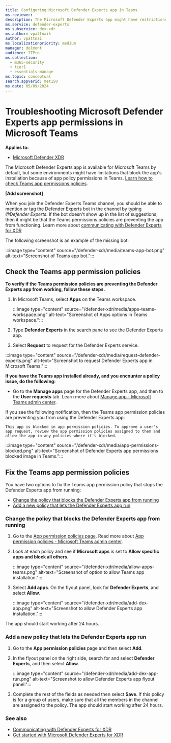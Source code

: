 ```yaml
---
title: Configuring Microsoft Defender Experts app in Teams
ms.reviewer:
description: The Microsoft Defender Experts app might have restrictions that affect its permissions in Teams
ms.service: defender-experts
ms.subservice: dex-xdr
ms.author: vpattnaik
author: vpattnai
ms.localizationpriority: medium
manager: dolmont
audience: ITPro
ms.collection:
  - m365-security
  - tier1
  - essentials-manage
ms.topic: conceptual
search.appverid: met150
ms.date: 05/09/2024
---
```


# Troubleshooting Microsoft Defender Experts app permissions in Microsoft Teams

**Applies to:**

- [Microsoft Defender XDR](microsoft-365-defender.md)

The Microsoft Defender Experts app is available for Microsoft Teams by default, but some environments might have limitations that block the app's installation because of app policy permissions in Teams. [Learn how to check Teams app permissions policies](#check-the-teams-app-permission-policies).

**[Add screenshot]**

When you join the Defender Experts Teams channel, you should be able to mention or tag the Defender Experts bot in the channel by typing _@Defender Experts_. If the bot doesn't show up in the list of suggestions, then it might be that the Teams permissions policies are preventing the app from functioning. Learn more about [communicating with Defender Experts for XDR](../defender-xdr/communicate-defender-experts-xdr.md)

The following screenshot is an example of the missing bot:

:::image type="content" source="/defender-xdr/media/teams-app-bot.png" alt-text="Screenshot of Teams app bot.":::

## Check the Teams app permission policies

**To verify if the Teams permission policies are preventing the Defender Experts app from working, follow these steps.**

1. In Microsoft Teams, select **Apps** on the Teams workspace.

   :::image type="content" source="/defender-xdr/media/apps-teams-workspace.png" alt-text="Screenshot of Apps options in Teams workspace.":::

2. Type **Defender Experts** in the search pane to see the Defender Experts app.
3. Select **Request** to request for the Defender Experts service.

:::image type="content" source="/defender-xdr/media/request-defender-experts.png" alt-text="Screenshot to request Defender Experts app in Microsoft Teams.":::

**If you have the Teams app installed already, and you encounter a policy issue, do the following:**

- Go to the **Manage apps** page for the Defender Experts app, and then to the **User requests** tab. Learn more about [Manage app - Microsoft Teams admin center](/microsoftteams/manage-admin-app).

If you see the following notification, then the Teams app permission policies are preventing you from using the Defender Experts app:

```
This app is blocked in app permission policies. To approve a user's app request, review the app permission policies assigned to them and allow the app in any policies where it's blocked.
```

  :::image type="content" source="/defender-xdr/media/app-permissions-blocked.png" alt-text="Screenshot of Defender Experts app permissions blocked image in Teams.":::

## Fix the Teams app permission policies

You have two options to fix the Teams app permission policy that stops the Defender Experts app from running:

- [Change the policy that blocks the Defender Experts app from running](#change-the-policy-that-blocks-the-defender-experts-app-from-running)
- [Add a new policy that lets the Defender Experts app run](#add-a-new-policy-that-lets-the-defender-experts-app-run)

### Change the policy that blocks the Defender Experts app from running

1. Go to the [App permission policies page](https://admin.teams.microsoft.com/policies/app-permission). Read more about [App permission policies - Microsoft Teams admin center](/microsoftteams/teams-app-permission-policies).
2. Look at each policy and see if **Microsoft apps** is set to **Allow specific apps and block all others**.

   :::image type="content" source="/defender-xdr/media/allow-apps-teams.png" alt-text="Screenshot of option to allow Teams app installation.":::

3. Select **Add apps**. On the flyout panel, look for **Defender Experts**, and select **Allow**.

   :::image type="content" source="/defender-xdr/media/add-dex-app.png" alt-text="Screenshot to allow Defender Experts app installation.":::

The app should start working after 24 hours.

### Add a new policy that lets the Defender Experts app run

1. Go to the **App permission policies** page and then select **Add**.
2. In the flyout panel on the right side, search for and select **Defender Experts**, and then select **Allow**.

   :::image type="content" source="/defender-xdr/media/add-dex-app-run.png" alt-text="Screenshot to allow Defender Experts app flyout panel.":::

3. Complete the rest of the fields as needed then select **Save**. If this policy is for a group of users, make sure that all the members in the channel are assigned to the policy. The app should start working after 24 hours.

### See also

- [Communicating with Defender Experts for XDR](communicate-defender-experts-xdr.md)
- [Get started with Microsoft Defender Experts for XDR](get-started-xdr.md)
